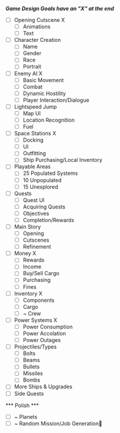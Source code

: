 ***Game Design Goals have an "X" at the end***
 - [ ] Opening Cutscene X
	- [ ] Animations
	- [ ] Text
- [ ] Character Creation
	- [ ] Name
	- [ ] Gender
	- [ ] Race
	- [ ] Portrait
- [ ] Enemy AI X
	- [ ] Basic Movement
	- [ ] Combat
	- [ ] Dynamic Hostility
	- [ ] Player Interaction/Dialogue
- [ ] Lightspeed Jump
	- [ ] Map UI
	- [ ] Location Recognition
	- [ ] Fuel
- [ ] Space Stations X
	- [ ] Docking
	- [ ] UI
	- [ ] Outfitting
	- [ ] Ship Purchasing/Local Inventory
- [ ] Playable Areas
	- [ ] 25 Populated Systems
  	- [ ] 10 Unpopulated
  	- [ ] 15 Unexplored
- [ ] Quests
	- [ ] Quest UI
	- [ ] Acquiring Quests
	- [ ] Objectives
	- [ ] Completion/Rewards
- [ ] Main Story
	- [ ] Opening
	- [ ] Cutscenes
	- [ ] Refinement
- [ ] Money X
	- [ ] Rewards
	- [ ] Income
	- [ ] Buy/Sell Cargo
	- [ ] Purchasing
	- [ ] Fines
- [ ] Inventory X
	- [ ] Components
	- [ ] Cargo
	- [ ] ~ Crew
- [ ] Power Systems X
	- [ ] Power Consumption
	- [ ] Power Accolation
	- [ ] Power Outages
- [ ] Projectiles/Types
	- [ ] Bolts
	- [ ] Beams
	- [ ] Bullets
	- [ ] Missiles
	- [ ] Bombs
- [ ] More Ships & Upgrades
- [ ] Side Quests

*** Polish ***

- [ ] ~ Planets
- [ ] ~ Random Mission/Job Generation
